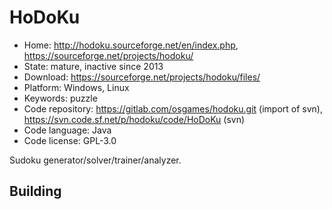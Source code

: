 # HoDoKu

- Home: http://hodoku.sourceforge.net/en/index.php, https://sourceforge.net/projects/hodoku/
- State: mature, inactive since 2013
- Download: https://sourceforge.net/projects/hodoku/files/
- Platform: Windows, Linux
- Keywords: puzzle
- Code repository: https://gitlab.com/osgames/hodoku.git (import of svn), https://svn.code.sf.net/p/hodoku/code/HoDoKu (svn)
- Code language: Java
- Code license: GPL-3.0

Sudoku generator/solver/trainer/analyzer.

## Building
